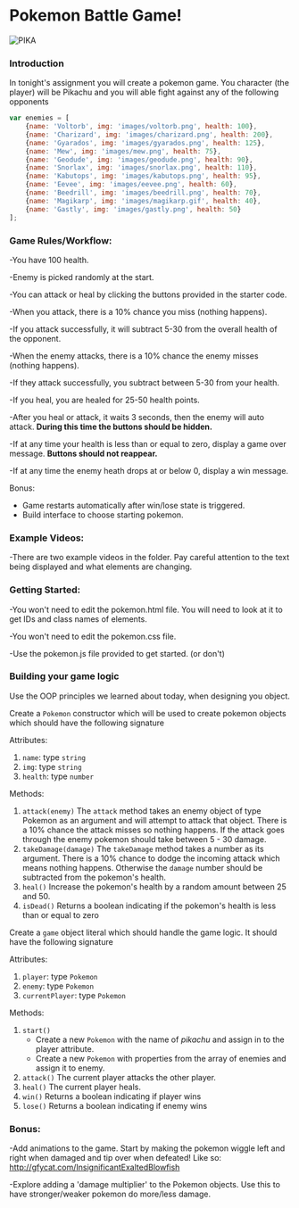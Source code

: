 # Pokemon Battle Game!

![PIKA](http://49.media.tumblr.com/f151c12a0af53d864ebb413101f64e32/tumblr_nqm3q02d0y1tros9go1_500.gif)

### Introduction

In tonight's assignment you will create a pokemon game. You character (the player) will be Pikachu and you will able fight against any of the following opponents

```javascript
var enemies = [
    {name: 'Voltorb', img: 'images/voltorb.png', health: 100},
    {name: 'Charizard', img: 'images/charizard.png', health: 200},
    {name: 'Gyarados', img: 'images/gyarados.png', health: 125},
    {name: 'Mew', img: 'images/mew.png', health: 75},
    {name: 'Geodude', img: 'images/geodude.png', health: 90},
    {name: 'Snorlax', img: 'images/snorlax.png', health: 110},
    {name: 'Kabutops', img: 'images/kabutops.png', health: 95},
    {name: 'Eevee', img: 'images/eevee.png', health: 60},
    {name: 'Beedrill', img: 'images/beedrill.png', health: 70},
    {name: 'Magikarp', img: 'images/magikarp.gif', health: 40},
    {name: 'Gastly', img: 'images/gastly.png', health: 50}
];
```

### Game Rules/Workflow:

-You have 100 health.

-Enemy is picked randomly at the start.

-You can attack or heal by clicking the buttons provided in the starter code.

-When you attack, there is a 10% chance you miss (nothing happens).

-If you attack successfully, it will subtract 5-30 from the overall health of the opponent.

-When the enemy attacks, there is a 10% chance the enemy misses (nothing happens).

-If they attack successfully, you subtract between 5-30 from your health.

-If you heal, you are healed for 25-50 health points.

-After you heal or attack, it waits 3 seconds, then the enemy will auto attack. **During this time the buttons should be hidden.**

-If at any time your health is less than or equal to zero, display a game over message. **Buttons should not reappear.**

-If at any time the enemy heath drops at or below 0, display a win message.

Bonus:

- Game restarts automatically after win/lose state is triggered.
- Build interface to choose starting pokemon.

### Example Videos:

-There are two example videos in the folder. Pay careful attention to the text being displayed and what elements are changing.


### Getting Started:

-You won't need to edit the pokemon.html file. You will need to look at it to get IDs and class names of elements.

-You won't need to edit the pokemon.css file.

-Use the pokemon.js file provided to get started. (or don't)


### Building your game logic

Use the OOP principles we learned about today, when designing you object.

Create a `Pokemon` constructor which will be used to create pokemon objects which should have the following signature

Attributes:
1. `name`: type `string`
2. `img`: type `string`
3. `health`: type `number`

Methods:
1. `attack(enemy)`
    The `attack` method takes an enemy object of type Pokemon as an argument and will attempt to attack that object. There is a 10% chance the attack misses so nothing happens. If the attack goes through the enemy pokemon should take between 5 - 30 damage.
2. `takeDamage(damage)`
    The `takeDamage` method takes a number as its argument.  There is a 10% chance to dodge the incoming attack which means nothing happens. Otherwise the `damage` number should be subtracted from the pokemon's health.
3. `heal()`
    Increase the pokemon's health by a random amount between 25 and 50.
4. `isDead()`
    Returns a boolean indicating if the pokemon's health is less than or equal to zero

Create a `game` object literal which should handle the game logic. It should have the following signature

Attributes:
1. `player`: type `Pokemon`
2. `enemy`: type `Pokemon`
3. `currentPlayer`: type `Pokemon`

Methods:

1. `start()`
    - Create a new `Pokemon` with the name of *pikachu* and assign in to the player attribute.
    - Create a new `Pokemon` with properties from the array of enemies and assign it to enemy.
2. `attack()`
    The current player attacks the other player.
3. `heal()`
    The current player heals.    
4. `win()`
    Returns a boolean indicating if player wins
5. `lose()`
    Returns a boolean indicating if enemy wins



### Bonus:

-Add animations to the game. Start by making the pokemon wiggle left and right when damaged and tip over when defeated! Like so: http://gfycat.com/InsignificantExaltedBlowfish

-Explore adding a 'damage multiplier' to the Pokemon objects. Use this to have stronger/weaker pokemon do more/less damage.
